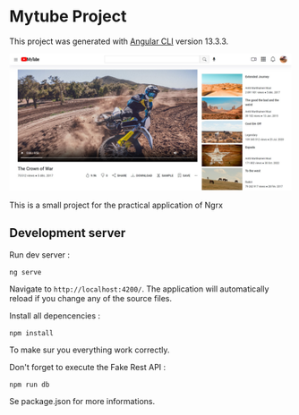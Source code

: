 # Mytube Project

This project was generated with [Angular CLI](https://github.com/angular/angular-cli) version 13.3.3.

<img src="src/assets/img/main-view.jpg" alt="Website">

This is a small project for the practical application of Ngrx

## Development server

Run dev server :
```
ng serve
``` 
Navigate to `http://localhost:4200/`. The application will automatically reload if you change any of the source files.

Install all depencencies :
```
npm install
```
To make sur you everything work correctly.

Don't forget to execute the Fake Rest API :
```
npm run db
```
Se package.json for more informations.